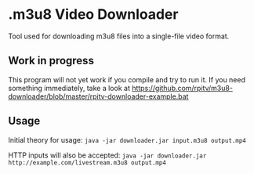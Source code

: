 # .m3u8 Video Downloader
Tool used for downloading m3u8 files into a single-file video format.

## Work in progress
This program will not yet work if you compile and try to run it. If you need something immediately, take a look at https://github.com/rpitv/m3u8-downloader/blob/master/rpitv-downloader-example.bat

## Usage
Initial theory for usage:
`java -jar downloader.jar input.m3u8 output.mp4`

HTTP inputs will also be accepted:
`java -jar downloader.jar http://example.com/livestream.m3u8 output.mp4`
